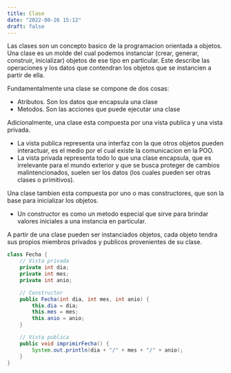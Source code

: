```yaml
---
title: Clase
date: "2022-08-26 15:12"
draft: false
---
```

Las clases son un concepto basico de la programacion orientada a objetos. Una clase es un molde del cual podemos instanciar (crear, generar, construir, inicializar) objetos de ese tipo en particular. Este describe las operaciones y los datos que contendran los objetos que se instancien a partir de ella.

Fundamentalmente una clase se compone de dos cosas:
- Atributos. Son los datos que encapsula una clase
- Metodos. Son las acciones que puede ejecutar una clase

Adicionalmente, una clase esta compuesta por una vista publica y una vista privada. 
- La vista publica representa una interfaz con la que otros objetos pueden interactuar, es el medio por el cual existe la comunicacion en la POO.
- La vista privada representa todo lo que una clase encapsula, que es irrelevante para el mundo exterior y que se busca proteger de cambios malintencionados, suelen ser los datos (los cuales pueden ser otras clases o primitivos).

Una clase tambien esta compuesta por uno o mas constructores, que son la base para inicializar los objetos.
- Un constructor es como un metodo especial que sirve para brindar valores iniciales a una instancia en particular.

A partir de una clase pueden ser instanciados objetos, cada objeto tendra sus propios miembros privados y publicos provenientes de su clase.

```Java
class Fecha {
	// Vista privada
	private int dia;
	private int mes;
	private int anio;

	// Constructor
	public Fecha(int dia, int mes, int anio) {
		this.dia = dia;
		this.mes = mes;
		this.anio = anio;
	}

	// Vista publica
	public void imprimirFecha() {
		System.out.println(dia + "/" + mes + "/" + anio);
	}
}
```